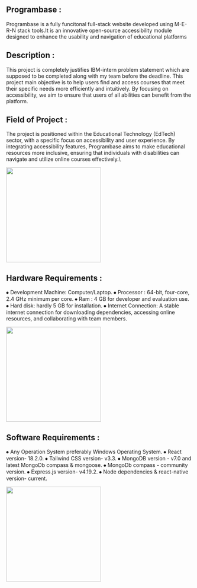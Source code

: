 ## Programbase :
 Programbase is a fully funcitonal full-stack website developed using M-E-R-N stack tools.It  is an innovative open-source accessibility module designed to enhance the usability and navigation of educational platforms 

 ## Description : 
 This project is completely justifies  IBM-intern problem statement which are supposed to be completed along with my team before the deadline. This project main objective  is to help users find and access courses that meet their specific needs more efficiently
 and intuitively. By focusing on accessibility, we aim to ensure that users of all abilities can benefit from the platform.

## Field of Project :
The project is positioned within the Educational Technology (EdTech) sector, with a specific focus on accessibility and user experience. By integrating accessibility features, Programbase aims to make
educational resources more inclusive, ensuring that individuals with disabilities can navigate and utilize online courses effectively.\

<img src= "https://sithcomputers.com/wp-content/uploads/2021/02/11th-and-12th-cs-1.gif" width="256"/>

## Hardware   Requirements : 
  ⦁	Development Machine: Computer/Laptop.
  ⦁	Processor : 64-bit, four-core, 2.4 GHz minimum per core.
  ⦁	Ram : 4 GB for developer and evaluation use.
  ⦁	Hard disk: hardly 5 GB for installation.
  ⦁	Internet Connection: A stable internet connection for downloading dependencies, accessing online resources, and collaborating with team members.

<img src="https://static01.nyt.com/images/2021/07/08/business/06Techfix-illo/06Techfix-illo-jumbo.gif?quality=75&auto=webp" width="256"/>

## Software Requirements : 

  ⦁	Any Operation System preferably Windows Operating System.
  ⦁	React version- 18.2.0.
  ⦁	Tailwind CSS version- v3.3.
  ⦁	MongoDB version - v7.0 and latest MongoDb compass & mongoose. 
  ⦁	MongoDb compass - community version.
  ⦁	Express.js  version- v4.19.2.
  ⦁ Node dependencies  & react-native version- current.

<img src="https://www.doynt.com/blog/wp-content/uploads/2018/04/animation.gif" width="256"/>





